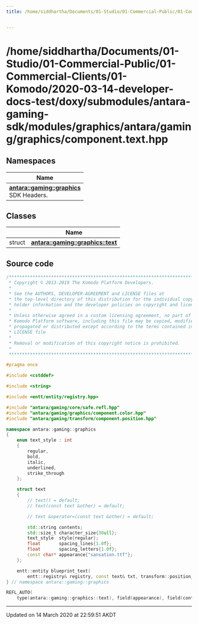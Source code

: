 ```yaml
---
title: /home/siddhartha/Documents/01-Studio/01-Commercial-Public/01-Commercial-Clients/01-Komodo/2020-03-14-developer-docs-test/doxy/submodules/antara-gaming-sdk/modules/graphics/antara/gaming/graphics/component.text.hpp


---
```


# /home/siddhartha/Documents/01-Studio/01-Commercial-Public/01-Commercial-Clients/01-Komodo/2020-03-14-developer-docs-test/doxy/submodules/antara-gaming-sdk/modules/graphics/antara/gaming/graphics/component.text.hpp







## Namespaces

| Name           |
| -------------- |
| **[antara::gaming::graphics](Namespaces/namespaceantara_1_1gaming_1_1graphics.md)** <br>SDK Headers.  |

## Classes

|                | Name           |
| -------------- | -------------- |
| struct | **[antara::gaming::graphics::text](Classes/structantara_1_1gaming_1_1graphics_1_1text.md)**  |













## Source code

```cpp
/******************************************************************************
 * Copyright © 2013-2019 The Komodo Platform Developers.                      *
 *                                                                            *
 * See the AUTHORS, DEVELOPER-AGREEMENT and LICENSE files at                  *
 * the top-level directory of this distribution for the individual copyright  *
 * holder information and the developer policies on copyright and licensing.  *
 *                                                                            *
 * Unless otherwise agreed in a custom licensing agreement, no part of the    *
 * Komodo Platform software, including this file may be copied, modified,     *
 * propagated or distributed except according to the terms contained in the   *
 * LICENSE file                                                               *
 *                                                                            *
 * Removal or modification of this copyright notice is prohibited.            *
 *                                                                            *
 ******************************************************************************/

#pragma once

#include <cstddef> 

#include <string> 

#include <entt/entity/registry.hpp> 

#include "antara/gaming/core/safe.refl.hpp"               
#include "antara/gaming/graphics/component.color.hpp"     
#include "antara/gaming/transform/component.position.hpp" 

namespace antara::gaming::graphics
{
    enum text_style : int
    {
        regular,
        bold,
        italic,
        underlined,
        strike_through
    };

    struct text
    {
        // text() = default;
        // text(const text &other) = default;

        // text &operator=(const text &other) = default;

        std::string contents;                    
        std::size_t character_size{30ull};       
        text_style  style{regular};              
        float       spacing_lines{1.0f};         
        float       spacing_letters{1.0f};       
        const char* appearance{"sansation.ttf"}; 
    };

    entt::entity blueprint_text(
        entt::registry& registry, const text& txt, transform::position_2d pos = math::vec2f::scalar(0.f), fill_color txt_color = graphics::white) noexcept;
} // namespace antara::gaming::graphics

REFL_AUTO(
    type(antara::gaming::graphics::text), field(appearance), field(contents), field(style), field(character_size), field(spacing_lines), field(spacing_letters))
```


-------------------------------

Updated on 14 March 2020 at 22:59:51 AKDT

